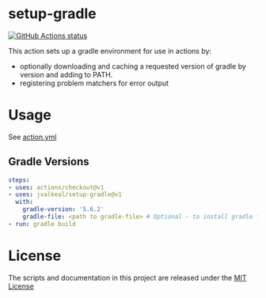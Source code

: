 # setup-gradle

<p align="left">
  <a href="https://github.com/jvalkeal/setup-gradle"><img alt="GitHub Actions status" src="https://github.com/jvalkeal/setup-gradle/workflows/Main%20workflow/badge.svg"></a>
</p>

This action sets up a gradle environment for use in actions by:

- optionally downloading and caching a requested version of gradle by version and adding to PATH.
- registering problem matchers for error output

# Usage

See [action.yml](action.yml)

## Gradle Versions
```yaml
steps:
- uses: actions/checkout@v1
- uses: jvalkeal/setup-gradle@v1
  with:
    gradle-version: '5.6.2'
    gradle-file: <path to gradle-file> # Optional - to install gradle from.
- run: gradle build
```

# License

The scripts and documentation in this project are released under the [MIT License](LICENSE)
